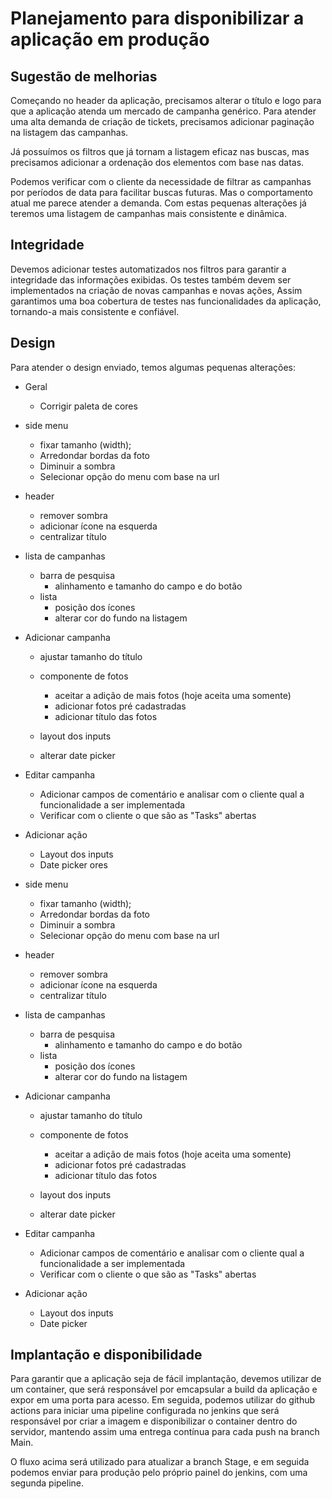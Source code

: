 # Planejamento para disponibilizar a aplicação em produção

## Sugestão de melhorias

Começando no header da aplicação, precisamos alterar o título e logo para que a aplicação atenda um mercado de campanha genérico.
Para atender uma alta demanda de criação de tickets, precisamos adicionar paginação na listagem das campanhas. 

Já possuímos os filtros que já tornam a listagem eficaz nas buscas, mas precisamos adicionar a ordenação dos elementos com base nas datas.

Podemos verificar com o cliente da necessidade de filtrar as campanhas por períodos de data para facilitar buscas futuras. Mas o comportamento atual me parece atender a demanda.
Com estas pequenas alterações já teremos uma listagem de campanhas mais consistente e dinâmica. 

## Integridade

Devemos adicionar testes automatizados nos filtros para garantir a integridade das informações exibidas.
Os testes também devem ser implementados na criação de novas campanhas e novas ações, Assim garantimos uma boa cobertura de testes nas funcionalidades da aplicação, tornando-a mais consistente e confiável.


## Design

Para atender o design enviado, temos algumas pequenas alterações:

- Geral
    - Corrigir paleta de cores

- side menu
    - fixar tamanho (width);
    - Arredondar bordas da foto
    - Diminuir a sombra
    - Selecionar opção do menu com base na url

- header
    - remover sombra
    - adicionar ícone na esquerda
    - centralizar título

- lista de campanhas
    - barra de pesquisa
        - alinhamento e tamanho do campo e do botão
    - lista 
        - posição dos ícones
        - alterar cor do fundo na listagem

- Adicionar campanha
    - ajustar tamanho do título
    - componente de fotos
        - aceitar a adição de mais fotos (hoje aceita uma somente)
        - adicionar fotos pré cadastradas 
        - adicionar título das fotos

    - layout dos inputs
    - alterar date picker

- Editar campanha
    - Adicionar campos de comentário e analisar com o cliente qual a funcionalidade a ser implementada
    - Verificar com o cliente o que são as "Tasks" abertas 

- Adicionar ação
    - Layout dos inputs
    - Date picker
    ores

- side menu
    - fixar tamanho (width);
    - Arredondar bordas da foto
    - Diminuir a sombra
    - Selecionar opção do menu com base na url

- header
    - remover sombra
    - adicionar ícone na esquerda
    - centralizar título

- lista de campanhas
    - barra de pesquisa
        - alinhamento e tamanho do campo e do botão
    - lista 
        - posição dos ícones
        - alterar cor do fundo na listagem

- Adicionar campanha
    - ajustar tamanho do título
    - componente de fotos
        - aceitar a adição de mais fotos (hoje aceita uma somente)
        - adicionar fotos pré cadastradas 
        - adicionar título das fotos

    - layout dos inputs
    - alterar date picker

- Editar campanha
    - Adicionar campos de comentário e analisar com o cliente qual a funcionalidade a ser implementada
    - Verificar com o cliente o que são as "Tasks" abertas 

- Adicionar ação
    - Layout dos inputs
    - Date picker

## Implantação e disponibilidade

Para garantir que a aplicação seja de fácil implantação, devemos utilizar de um container, que será responsável por emcapsular a build da aplicação e expor em uma porta para acesso.
Em seguida, podemos utilizar do github actions para iniciar uma pipeline configurada no jenkins que será responsável por criar a imagem e disponibilizar o container dentro do servidor, mantendo assim uma entrega contínua para cada push na branch Main.

O fluxo acima será utilizado para atualizar a branch Stage, e em seguida podemos enviar para produção pelo próprio painel do jenkins, com uma segunda pipeline.

